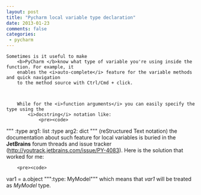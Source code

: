 ```yaml
---
layout: post
title: "Pycharm local variable type declaration"
date: 2013-01-23
comments: false
categories:
 - pycharm
---
```



    Sometimes is it useful to make
        <b>PyCharm </b>know what type of variable you're using inside the function. For example, it
        enables the <i>auto-complete</i> feature for the variable methods and quick navigation
        to the method source with Ctrl/Cmd + click.



        While for the <i>function arguments</i> you can easily specify the type using the
            <i>docstring</i> notation like:
                <pre><code>
"""
:type arg1: list
:type arg2: dict
"""
(reStructured Text
            notation)
</code>
</pre>
        the documentation about such feature for local variables is buried in the <b>JetBrains</b>
        forum threads and issue tracker (<a href="http://youtrack.jetbrains.com/issue/PY-4083">http://youtrack.jetbrains.com/issue/PY-4083</a>).
        Here is the solution that worked for me:

        <pre><code>
var1 = a.object
""":type: MyModel"""
</code>
</pre>
        which means that <span style="font-family: inherit;"><i>var1</i></span> will be treated as
        <span style="font-family: inherit;"><i>MyModel</i></span> type.
